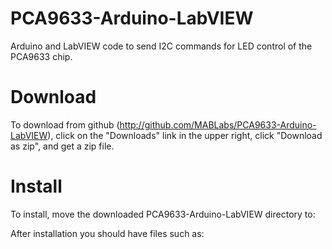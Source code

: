 PCA9633-Arduino-LabVIEW
=======================

Arduino and LabVIEW code to send I2C commands for LED control of the PCA9633 chip.

Download
========
To download from github (http://github.com/MABLabs/PCA9633-Arduino-LabVIEW), click on the "Downloads" link in the upper right, click "Download as zip", and get a zip file.

Install
=======
To install, move the downloaded PCA9633-Arduino-LabVIEW directory to:

After installation you should have files such as:

